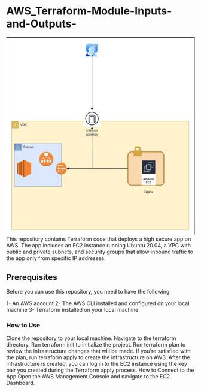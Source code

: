 # AWS_Terraform-Module-Inputs-and-Outputs-



<img width="535" alt="Q" src="https://github.com/Hellal1997/AWS_Terraform-Module-Inputs-and-Outputs-/blob/096cca1476064a0e8f8ea86ca786b8a03ee543a8/terraform%20lab%20.png">
This repository contains Terraform code that deploys a high secure app on AWS. The app includes an EC2 instance running Ubuntu 20.04, a VPC with public and private subnets, and security groups that allow inbound traffic to the app only from specific IP addresses.

## Prerequisites
Before you can use this repository, you need to have the following:

1- An AWS account
2- The AWS CLI installed and configured on your local machine
3- Terraform installed on your local machine

### How to Use
Clone the repository to your local machine.
Navigate to the terraform directory.
Run terraform init to initialize the project.
Run terraform plan to review the infrastructure changes that will be made.
If you're satisfied with the plan, run terraform apply to create the infrastructure on AWS.
After the infrastructure is created, you can log in to the EC2 instance using the key pair you created during the Terraform apply process.
How to Connect to the App
Open the AWS Management Console and navigate to the EC2 Dashboard.
